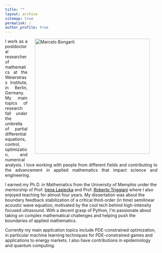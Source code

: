 ```yaml
---
title: ""
layout: archive
sitemap: true
permalink: /
author_profile: true
---
```


<img src="/mbongarti.io/assets/images/photo_black_cc.jpg" width="380px" alt="Marcelo Bongarti" align="right" style="display:block;margin-bottom:25px;margin-left:auto;margin-right:auto;padding-left: 25px;padding-right: 25px;" z-index="1" />

<p style="text-align: justify">
I work as a postdoctoral researcher of mathematics at the Weierstrass Institute, in Berlin, Germany. My main topics of research fall under the umbrella of partial differential equations, control, optimization, and numerical analysis. I love working with people from different fields and contributing to the advancement in applied mathematics that impact science and engineering.
  
</p>
I earned my Ph.D. in Mathematics from the University of Memphis under the mentorship of Prof. <a href="https://www.memphis.edu/msci/people/lasiecka.php" style="color:black">Irena Lasiecka</a>  and Prof. <a href="https://www.memphis.edu/msci/people/rtrggani.php" style="color:black">Roberto Triggiani</a> where I also enjoyed teaching for almost four years. My dissertation was about the boundary feedback stabilization of a critical third-order (in time) semilinear acoustic wave equation, motivated by the cool tech behind high-intensity focused ultrasound. With a decent grasp of Python, I'm passionate about taking on complex mathematical challenges and helping push the boundaries of applied mathematics.

Currently my main application topics include PDE-constrained optimization, in particular machine learning techniques for PDE-constrained games and applications to energy markets. I also have contributions in epidemiology and quantum computing.

